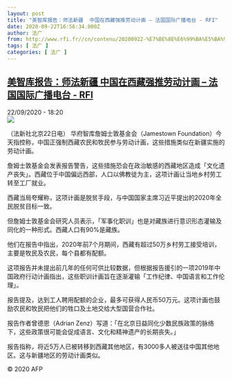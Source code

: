```yaml
---
layout: post
title: "美智库报告：师法新疆  中国在西藏强推劳动计画 – 法国国际广播电台 - RFI"
date: 2020-09-22T16:56:34.000Z
author: 法广
from: http://www.rfi.fr//cn/contenu/20200922-%E7%BE%8E%E6%99%BA%E5%BA%93%E6%8A%A5%E5%91%8A%E5%B8%88%E6%B3%95%E6%96%B0%E7%96%86-%E4%B8%AD%E5%9B%BD%E5%9C%A8%E8%A5%BF%E8%97%8F%E5%BC%BA%E6%8E%A8%E5%8A%B3%E5%8A%A8%E8%AE%A1%E7%94%BB
tags: [ 法广 ]
categories: [ 法广 ]
---
```

<!--1600793794000-->
[美智库报告：师法新疆  中国在西藏强推劳动计画 – 法国国际广播电台 - RFI](http://www.rfi.fr//cn/contenu/20200922-%E7%BE%8E%E6%99%BA%E5%BA%93%E6%8A%A5%E5%91%8A%E5%B8%88%E6%B3%95%E6%96%B0%E7%96%86-%E4%B8%AD%E5%9B%BD%E5%9C%A8%E8%A5%BF%E8%97%8F%E5%BC%BA%E6%8E%A8%E5%8A%B3%E5%8A%A8%E8%AE%A1%E7%94%BB)
------

<div>
<div>22/09/2020 - 18:20</div><img src="https://s.rfi.fr/media/display/bc139e06-fcf2-11ea-a868-005056a98db9/w:310/p:16x9/int0002b.200923002004.jpg"><div class="t-content__body u-clearfix">            <p>（法新社北京22日电）    华府智库詹姆士敦基金会（Jamestown Foundation）今天指控称，中国正强制西藏农民和牧民参与劳动计画，这些措施类似在新疆实施的劳动计画。</p><p>    詹姆士敦基金会发表报告警告，这些措施恐会在政治敏感的西藏地区造成「文化遗产丧失」。西藏位于中国偏远西部，人口以佛教徒为主，这项计画让当地乡村劳工转至工厂就业。</p><p>    西藏当局夸耀称，这项计画是脱贫手段，与中国国家主席习近平提出的2020年全民脱贫目标一致。</p><p>    但詹姆士敦基金会研究人员表示，「军事化职训」也是对藏族进行意识形态灌输及同化的一种形式。西藏人口有90%是藏族。</p><p>    他们在报告中指出，2020年前7个月期间，西藏有超过50万乡村劳工接受培训，主要是牧民及农民，每个县都有配额。</p><p>    这项报告并未提出前几年的任何可供比较数据，但根据报告援引的一项2019年中国政府行动计画指出，这些职训计画旨在逐渐灌输「工作纪律、中国语言和工作伦理」。</p><p>    报告提及，达到工人聘用配额的企业，最多可获得人民币50万元。这项计画也鼓励农民和牧民把他们的牲口及土地交给大型国营合作社。</p><p>    报告作者曾德恩（Adrian Zenz）写道：「在北京日益同化少数民族政策的脉络下，这些政策很可能会促成语言、文化和精神遗产的长期丧失。」</p><p>    报告指称，将近5万人已被转移到西藏其他地区，有3000多人被送往中国其他地区。这与新疆地区的劳动计画类似。</p>            <p class="t-copyright">© 2020 AFP</p>        </div>
</div>
